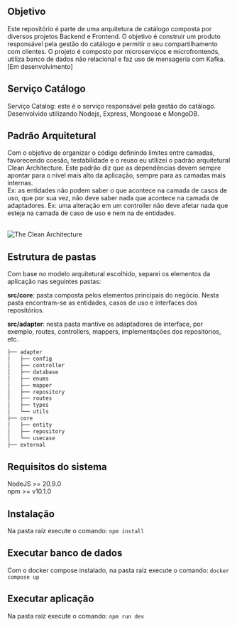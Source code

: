 ## Objetivo

Este repositório é parte de uma arquitetura de catálogo composta por diversos projetos Backend e Frontend.
O objetivo é construir um produto responsável pela gestão do catálogo e permitir o seu compartilhamento com clientes.
O projeto é composto por microserviços e microfrontends, utiliza banco de dados não relacional e faz uso de mensageria com Kafka. [Em desenvolvimento]

## Serviço Catálogo

Serviço Catalog: este é o serviço responsável pela gestão do catálogo. Desenvolvido utilizando Nodejs, Express, Mongoose e MongoDB.

## Padrão Arquitetural

Com o objetivo de organizar o código definindo limites entre camadas, favorecendo coesão, testabilidade e o reuso eu utilizei o padrão arquitetural Clean Architecture. Este padrão diz que as dependências devem sempre apontar para o nível mais alto da aplicação, sempre para as camadas mais internas.  
Ex: as entidades não podem saber o que acontece na camada de casos de uso, que por sua vez, não deve saber nada que acontece na camada de adaptadores. Ex: uma alteração em um controller não deve afetar nada que esteja na camada de caso de uso e nem na de entidades.<br><br>

![The Clean Architecture](https://github.com/erusferreira/catalog/assets/16649162/9c6aa02d-470b-45ec-8bc4-786232983e36)

## Estrutura de pastas

Com base no modelo arquitetural escolhido, separei os elementos da aplicação nas seguintes pastas:

**src/core**: pasta composta pelos elementos principais do negócio. Nesta pasta encontram-se as entidades, casos de uso e interfaces dos repositórios.

**src/adapter**: nesta pasta mantive os adaptadores de interface, por exemplo, routes, controllers, mappers, implementações dos repositórios, etc.

```bash
├── adapter
│   ├── config
│   ├── controller
│   ├── database
│   ├── enums
│   ├── mapper
│   ├── repository
│   ├── routes
│   ├── types
│   └── utils
├── core
│   ├── entity
│   ├── repository
│   └── usecase
├── external
```

## Requisitos do sistema

NodeJS >= 20.9.0  
npm >= v10.1.0

## Instalação

Na pasta raíz execute o comando: `npm install`

## Executar banco de dados

Com o docker compose instalado, na pasta raíz execute o comando: `docker compose up`

## Executar aplicação

Na pasta raíz execute o comando: `npm run dev`
